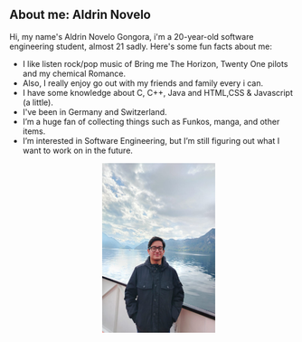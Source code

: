 ## About me: Aldrin Novelo
Hi, my name's Aldrin Novelo Gongora, i'm a 20-year-old software engineering student, almost 21 sadly. Here's some fun facts about me:

- I like listen rock/pop music of Bring me The Horizon, Twenty One pilots and my chemical Romance.
- Also, I really enjoy go out with my friends and family every i can.
-  I have some knowledge about C, C++, Java and HTML,CSS & Javascript (a little).
-  I've been in Germany and Switzerland.
-  I’m a huge fan of collecting things such as Funkos, manga, and other items.
- I’m interested in Software Engineering, but I’m still figuring out what I want to work on in the future.
<br> <p align = "center"> <img src="/Assets/AldrinNovelo.jpg" width="200" height="300"/></p> 
